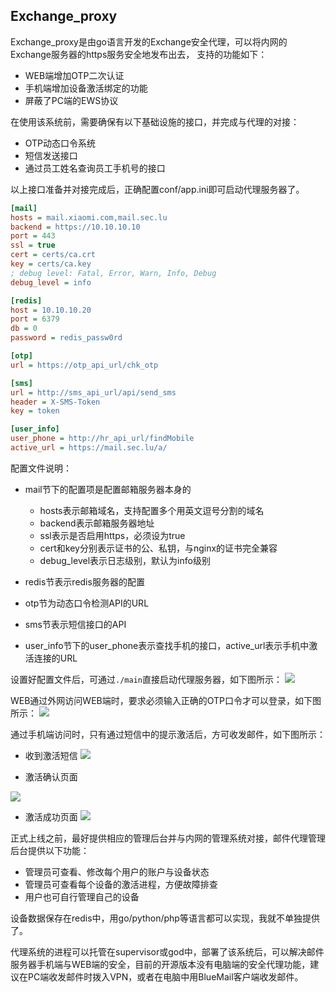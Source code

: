## Exchange_proxy

Exchange_proxy是由go语言开发的Exchange安全代理，可以将内网的Exchange服务器的https服务安全地发布出去，
支持的功能如下：

- WEB端增加OTP二次认证
- 手机端增加设备激活绑定的功能 
- 屏蔽了PC端的EWS协议

在使用该系统前，需要确保有以下基础设施的接口，并完成与代理的对接：

- OTP动态口令系统
- 短信发送接口
- 通过员工姓名查询员工手机号的接口

以上接口准备并对接完成后，正确配置conf/app.ini即可启动代理服务器了。

```ini
[mail]
hosts = mail.xiaomi.com,mail.sec.lu
backend = https://10.10.10.10
port = 443
ssl = true
cert = certs/ca.crt
key = certs/ca.key
; debug level: Fatal, Error, Warn, Info, Debug
debug_level = info

[redis]
host = 10.10.10.20
port = 6379
db = 0
password = redis_passw0rd

[otp]
url = https://otp_api_url/chk_otp

[sms]
url = http://sms_api_url/api/send_sms
header = X-SMS-Token
key = token

[user_info]
user_phone = http://hr_api_url/findMobile
active_url = https://mail.sec.lu/a/

```

配置文件说明：

- mail节下的配置项是配置邮箱服务器本身的
    - hosts表示邮箱域名，支持配置多个用英文逗号分割的域名
    - backend表示邮箱服务器地址
    - ssl表示是否启用https，必须设为true
    - cert和key分别表示证书的公、私钥，与nginx的证书完全兼容
    - debug_level表示日志级别，默认为info级别

- redis节表示redis服务器的配置
- otp节为动态口令检测API的URL
- sms节表示短信接口的API
- user_info节下的user_phone表示查找手机的接口，active_url表示手机中激活连接的URL

设置好配置文件后，可通过`./main`直接启动代理服务器，如下图所示：
![](http://docs.xsec.io/images/mail_proxy/mail_proxy041.png)

WEB通过外网访问WEB端时，要求必须输入正确的OTP口令才可以登录，如下图所示：
![](http://docs.xsec.io/images/mail_proxy/mail_proxy03.png)

通过手机端访问时，只有通过短信中的提示激活后，方可收发邮件，如下图所示：

- 收到激活短信 
![](http://docs.xsec.io/images/mail_proxy/mail_proxy04.png)

- 激活确认页面

![](http://docs.xsec.io/images/mail_proxy/mail_proxy05.png)

- 激活成功页面
![](http://docs.xsec.io/images/mail_proxy/mail_proxy06.png)

正式上线之前，最好提供相应的管理后台并与内网的管理系统对接，邮件代理管理后台提供以下功能：

- 管理员可查看、修改每个用户的账户与设备状态
- 管理员可查看每个设备的激活进程，方便故障排查
- 用户也可自行管理自己的设备

设备数据保存在redis中，用go/python/php等语言都可以实现，我就不单独提供了。

代理系统的进程可以托管在supervisor或god中，部署了该系统后，可以解决邮件服务器手机端与WEB端的安全，目前的开源版本没有电脑端的安全代理功能，建议在PC端收发邮件时拨入VPN，或者在电脑中用BlueMail客户端收发邮件。